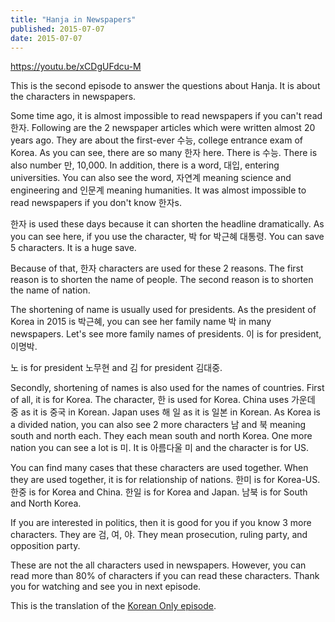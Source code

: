 ```yaml
---
title: "Hanja in Newspapers"
published: 2015-07-07
date: 2015-07-07
---
```

https://youtu.be/xCDgUFdcu-M

This is the second episode to answer the questions about Hanja. It is about the characters in newspapers.

Some time ago, it is almost impossible to read newspapers if you can't read 한자. Following are the 2 newspaper articles which were written almost 20 years ago. They are about the first-ever 수능, college entrance exam of Korea. As you can see, there are so many 한자 here. There is 수능. There is also number 만, 10,000. In addition, there is a word, 대입, entering universities. You can also see the word, 자연계 meaning science and engineering and 인문계 meaning humanities. It was almost impossible to read newspapers if you don't know 한자s.

한자 is used these days because it can shorten the headline dramatically. As you can see here, if you use the character, 박 for 박근혜 대통령. You can save 5 characters. It is a huge save.

Because of that, 한자 characters are used for these 2 reasons. The first reason is to shorten the name of people. The second reason is to shorten the name of nation.

The shortening of name is usually used for presidents. As the president of Korea in 2015 is 박근혜, you can see her family name 박 in many newspapers. Let's see more family names of presidents. 이 is for president, 이명박.

노 is for president 노무현 and 김 for president 김대중.

Secondly, shortening of names is also used for the names of countries. First of all, it is for Korea. The character, 한 is used for Korea. China uses 가운데 중 as it is 중국 in Korean. Japan uses 해 일 as it is 일본 in Korean. As Korea is a divided nation, you can also see 2 more characters 남 and 북 meaning south and north each. They each mean south and north Korea. One more nation you can see a lot is 미. It is 아름다울 미 and the character is for US.

You can find many cases that these characters are used together. When they are used together, it is for relationship of nations. 한미 is for Korea-US. 한중 is for Korea and China. 한일 is for Korea and Japan. 남북 is for South and North Korea.

If you are interested in politics, then it is good for you if you know 3 more characters. They are 검, 여, 야. They mean prosecution, ruling party, and opposition party.

These are not the all characters used in newspapers. However, you can read more than 80% of characters if you can read these characters. Thank you for watching and see you in next episode.

This is the translation of the [Korean Only episode](/%EC%8B%A0%EB%AC%B8-%EC%86%8D-%ED%95%9C%EC%9E%90korean-only/).